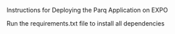 Instructions for Deploying the Parq Application on EXPO

Run the requirements.txt file to install all dependencies